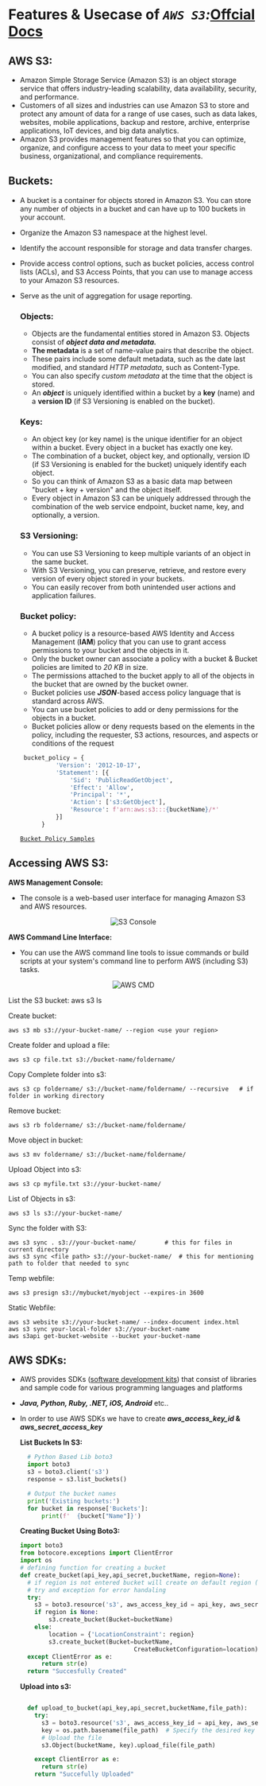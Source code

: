 # Features & Usecase of _`AWS S3`:_[Offcial Docs](https://docs.aws.amazon.com/AmazonS3/latest/userguide/Welcome.html)
## AWS S3:
- Amazon Simple Storage Service (Amazon S3) is an object storage service that offers industry-leading scalability, data availability, security, and performance. 
- Customers of all sizes and industries can use Amazon S3 to store and protect any amount of data for a range of use cases, such as data lakes, websites, mobile applications, backup and restore, archive, enterprise applications, IoT devices, and big data analytics. 
- Amazon S3 provides management features so that you can optimize, organize, and configure access to your data to meet your specific business, organizational, and compliance requirements.

## Buckets:
- A bucket is a container for objects stored in Amazon S3. You can store any number of objects in a bucket and can have up to 100 buckets in your account.
- Organize the Amazon S3 namespace at the highest level.
- Identify the account responsible for storage and data transfer charges.
- Provide access control options, such as bucket policies, access control lists (ACLs), and S3 Access Points, that you can use to manage access to your Amazon S3 resources.
- Serve as the unit of aggregation for usage reporting.

  ### Objects:
  - Objects are the fundamental entities stored in Amazon S3. Objects consist of **_object data and metadata._** 
  - **The metadata** is a set of name-value pairs that describe the object. 
  - These pairs include some default metadata, such as the date last modified, and standard _HTTP metadata_, such as Content-Type. 
  - You can also specify _custom metadata_ at the time that the object is stored.
  - An **_object_** is uniquely identified within a bucket by a __key__ (name) and a __version ID__ (if S3 Versioning is enabled on the bucket).
  
  ### Keys:
  - An object key (or key name) is the unique identifier for an object within a bucket. Every object in a bucket has exactly one key. 
  - The combination of a bucket, object key, and optionally, version ID (if S3 Versioning is enabled for the bucket) uniquely identify each object. 
  - So you can think of Amazon S3 as a basic data map between "bucket + key + version" and the object itself.
  - Every object in Amazon S3 can be uniquely addressed through the combination of the web service endpoint, bucket name, key, and optionally, a version.
  
  ### S3 Versioning:
  - You can use S3 Versioning to keep multiple variants of an object in the same bucket. 
  - With S3 Versioning, you can preserve, retrieve, and restore every version of every object stored in your buckets. 
  - You can easily recover from both unintended user actions and application failures.

  ### Bucket policy:
  - A bucket policy is a resource-based AWS Identity and Access Management (__IAM__) policy that you can use to grant access permissions to your bucket and the objects in it. 
  - Only the bucket owner can associate a policy with a bucket & Bucket policies are limited to _20 KB_ in size.
  - The permissions attached to the bucket apply to all of the objects in the bucket that are owned by the bucket owner. 
  - Bucket policies use **_JSON_**-based access policy language that is standard across AWS. 
  - You can use bucket policies to add or deny permissions for the objects in a bucket. 
  - Bucket policies allow or deny requests based on the elements in the policy, including the requester, S3 actions, resources, and aspects or conditions of the request
  ``` py
   bucket_policy = {
            'Version': '2012-10-17',
            'Statement': [{
                'Sid': 'PublicReadGetObject',
                'Effect': 'Allow',
                'Principal': '*',
                'Action': ['s3:GetObject'],
                'Resource': f'arn:aws:s3:::{bucketName}/*'
            }]
        }
     ```
    [`Bucket Policy Samples`](https://docs.aws.amazon.com/AmazonS3/latest/userguide/example-bucket-policies.html)
## Accessing AWS S3:

**AWS Management Console:**
- The console is a web-based user interface for managing Amazon S3 and AWS resources.
<p align="center">
  <img src="https://github.com/pnraj/Projects/assets/29162796/1d32379b-8f3b-4592-8578-01a71c988677" alt="S3 Console">
 </p>

**AWS Command Line Interface:**

- You can use the AWS command line tools to issue commands or build scripts at your system's command line to perform AWS (including S3) tasks.
<p align="center">
  <img src="https://github.com/pnraj/Projects/assets/29162796/3cda8557-d243-46c4-873b-28f4e3251dae" alt="AWS CMD">
 </p>
 
List the S3 bucket:
	aws s3 ls

Create bucket:
	
	aws s3 mb s3://your-bucket-name/ --region <use your region>

Create folder and upload a file:

	aws s3 cp file.txt s3://bucket-name/foldername/

Copy Complete folder into s3:

	aws s3 cp foldername/ s3://bucket-name/foldername/ --recursive   # if folder in working directory

Remove bucket:
	
	aws s3 rb foldername/ s3://bucket-name/foldername/

Move object in bucket: 
	
	aws s3 mv foldername/ s3://bucket-name/foldername/

Upload Object into s3:

	aws s3 cp myfile.txt s3://your-bucket-name/

List of Objects in s3:

	aws s3 ls s3://your-bucket-name/

Sync the folder with S3:

	aws s3 sync . s3://your-bucket-name/ 	  	# this for files in current directory 
	aws s3 sync <file path> s3://your-bucket-name/ 	# this for mentioning path to folder that needed to sync

Temp webfile:

	aws s3 presign s3://mybucket/myobject --expires-in 3600

Static Webfile:

	aws s3 website s3://your-bucket-name/ --index-document index.html
	aws s3 sync your-local-folder s3://your-bucket-name
	aws s3api get-bucket-website --bucket your-bucket-name

## AWS SDKs: 

- AWS provides SDKs ([software development kits](https://boto3.amazonaws.com/v1/documentation/api/latest/reference/services/s3.html)) that consist of libraries and sample code for various programming languages and platforms 
- **_Java, Python, Ruby, .NET, iOS, Android_** etc..
- In order to use AWS SDKs we have to create **_aws_access_key_id_ & _aws_secret_access_key_**

  **List Buckets In S3:**
  
  ``` py
    # Python Based Lib boto3
    import boto3 
    s3 = boto3.client('s3')
    response = s3.list_buckets()

    # Output the bucket names
    print('Existing buckets:')
    for bucket in response['Buckets']:
        print(f'  {bucket["Name"]}')
  ```    
  
  **Creating Bucket Using Boto3:**
  
  ``` py
  import boto3
  from botocore.exceptions import ClientError
  import os
  # defining function for creating a bucket
  def create_bucket(api_key,api_secret,bucketName, region=None):
    # if region is not entered bucket will create on default region (us-east-1)
    # try and exception for error handaling
    try:
      s3 = boto3.resource('s3', aws_access_key_id = api_key, aws_secret_access_key=api_secret)
      if region is None:
          s3.create_bucket(Bucket=bucketName)
      else:
          location = {'LocationConstraint': region}
          s3.create_bucket(Bucket=bucketName,
                                  CreateBucketConfiguration=location)
    except ClientError as e:
        return str(e)
    return "Succesfully Created"
    ```
    
    **Upload into s3:**
    
    ``` py
    
      def upload_to_bucket(api_key,api_secret,bucketName,file_path):
        try:
          s3 = boto3.resource('s3', aws_access_key_id = api_key, aws_secret_access_key=api_secret)
          key = os.path.basename(file_path)  # Specify the desired key (filename) in the bucket
          # Upload the file
          s3.Object(bucketName, key).upload_file(file_path)

        except ClientError as e:
          return str(e)
        return "Succefully Uploaded"
        
    ```
    



